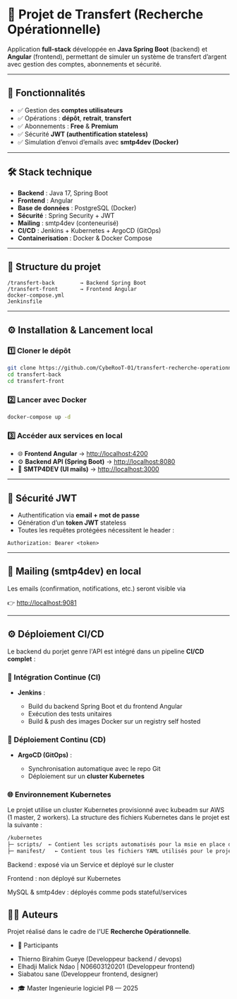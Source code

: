 # 💸 Projet de Transfert (Recherche Opérationnelle)

Application **full-stack** développée en **Java Spring Boot** (backend) et **Angular** (frontend), permettant de simuler un système de transfert d’argent avec gestion des comptes, abonnements et sécurité.

---

## 🚀 Fonctionnalités

* ✅ Gestion des **comptes utilisateurs**
* ✅ Opérations : **dépôt**, **retrait**, **transfert**
* ✅ Abonnements : **Free** & **Premium**
* ✅ Sécurité **JWT (authentification stateless)**
* ✅ Simulation d’envoi d’emails avec **smtp4dev (Docker)**

---

## 🛠️ Stack technique

* **Backend** : Java 17, Spring Boot
* **Frontend** : Angular
* **Base de données** : PostgreSQL (Docker)
* **Sécurité** : Spring Security + JWT
* **Mailing** : smtp4dev (conteneurisé)
* **CI/CD** : Jenkins + Kubernetes + ArgoCD (GitOps)
* **Containerisation** : Docker & Docker Compose

---

## 📂 Structure du projet

```
/transfert-back        → Backend Spring Boot
/transfert-front       → Frontend Angular
docker-compose.yml
Jenkinsfile
```

---

## ⚙️ Installation & Lancement local

### 1️⃣ Cloner le dépôt

```bash
git clone https://github.com/CybeRooT-01/transfert-recherche-operationnel.git
cd transfert-back
cd transfert-front
```

### 2️⃣ Lancer avec Docker

```bash
docker-compose up -d
```

### 3️⃣ Accéder aux services en local

* 🌐 **Frontend Angular** → [http://localhost:4200](http://localhost:4200)
* ⚙️ **Backend API (Spring Boot)** → [http://localhost:8080](http://localhost:8080)
* 📧 **SMTP4DEV (UI mails)** → [http://localhost:3000](http://localhost:3000)

---

## 🔐 Sécurité JWT

* Authentification via **email + mot de passe**
* Génération d’un **token JWT** stateless
* Toutes les requêtes protégées nécessitent le header :

```http
Authorization: Bearer <token>
```

---

## 📧 Mailing (smtp4dev) en local

Les emails (confirmation, notifications, etc.) seront visible via

👉 [http://localhost:9081](http://localhost:9081)

---

## ⚙️ Déploiement CI/CD

Le backend du porjet genre l'API est intégré dans un pipeline **CI/CD complet** :

### 🔨 Intégration Continue (CI)

* **Jenkins** :

  * Build du backend Spring Boot et du frontend Angular
  * Exécution des tests unitaires
  * Build & push des images Docker sur un registry self hosted

### 🚀 Déploiement Continu (CD)

* **ArgoCD (GitOps)** :

  * Synchronisation automatique avec le repo Git
  * Déploiement sur un **cluster Kubernetes**

### 🌐 Environnement Kubernetes

Le projet utilise un cluster Kubernetes provisionné avec kubeadm sur AWS (1 master, 2 workers).
La structure des fichiers Kubernetes dans le projet est la suivante :

``` bash
/kubernetes
├─ scripts/  ← Contient les scripts automatisés pour la msie en place du cluster
├─ manifest/   ← Contient tous les fichiers YAML utilisés pour le projet
```

Backend : exposé via un Service et déployé sur le cluster

Frontend : non déployé sur Kubernetes

MySQL & smtp4dev : déployés comme pods stateful/services

## 👨‍💻 Auteurs

Projet réalisé dans le cadre de l'UE **Recherche Opérationnelle**.

* 👤 Participants
 - Thierno Birahim Gueye (Developpeur backend / devops)
 - Elhadji Malick Ndao | N06603120201 (Developpeur frontend)
 - Siabatou sane (Developpeur frontend, designer)
* 🎓 Master Ingenieurie logiciel P8 — 2025

